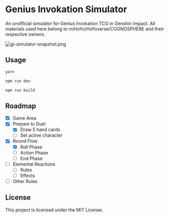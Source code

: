 # Genius Invokation Simulator

An unofficial simulator for Genius Invokation TCG in Genshin Impact.
All materials used here belong to miHoYo/HoYoverse/COGNOSPHERE and their respective owners.

![gi-simulator-snapshot.png](https://postimg.cc/7CvXGLSX)

## Usage

```bash
yarn
```

```bash
npm run dev
```

```bash
npm run build
```

## Roadmap

- [x] Game Area
- [x] Prepare to Duel
  - [x] Draw 5 hand cards
  - [ ] Set active character
- [x] Round Flow
  - [x] Roll Phase
  - [ ] Action Phase
  - [ ] End Phase
- [ ] Elemental Reactions
  - [ ] Rules
  - [ ] Effects
- [ ] Other Rules

## License

This project is licensed under the MIT License.
